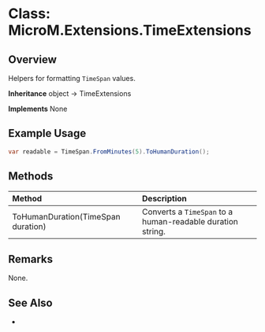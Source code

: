 # Class: MicroM.Extensions.TimeExtensions
## Overview
Helpers for formatting `TimeSpan` values.

**Inheritance**
object -> TimeExtensions

**Implements**
None

## Example Usage
```csharp
var readable = TimeSpan.FromMinutes(5).ToHumanDuration();
```
## Methods
| Method | Description |
|:------------|:-------------|
| ToHumanDuration(TimeSpan duration) | Converts a `TimeSpan` to a human-readable duration string. |

## Remarks
None.

## See Also
-
